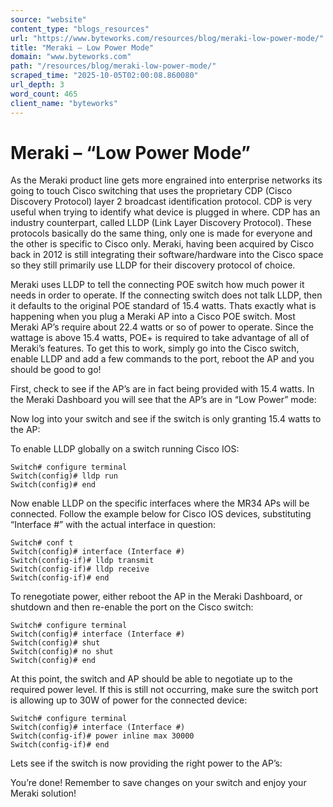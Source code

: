 ```yaml
---
source: "website"
content_type: "blogs_resources"
url: "https://www.byteworks.com/resources/blog/meraki-low-power-mode/"
title: "Meraki – Low Power Mode"
domain: "www.byteworks.com"
path: "/resources/blog/meraki-low-power-mode/"
scraped_time: "2025-10-05T02:00:08.860080"
url_depth: 3
word_count: 465
client_name: "byteworks"
---
```


# Meraki – “Low Power Mode”

As the Meraki product line gets more engrained into enterprise networks its going to touch Cisco switching that uses the proprietary CDP (Cisco Discovery Protocol) layer 2 broadcast identification protocol. CDP is very useful when trying to identify what device is plugged in where. CDP has an industry counterpart, called LLDP (Link Layer Discovery Protocol). These protocols basically do the same thing, only one is made for everyone and the other is specific to Cisco only. Meraki, having been acquired by Cisco back in 2012 is still integrating their software/hardware into the Cisco space so they still primarily use LLDP for their discovery protocol of choice.

Meraki uses LLDP to tell the connecting POE switch how much power it needs in order to operate. If the connecting switch does not talk LLDP, then it defaults to the original POE standard of 15.4 watts. Thats exactly what is happening when you plug a Meraki AP into a Cisco POE switch. Most Meraki AP’s require about 22.4 watts or so of power to operate. Since the wattage is above 15.4 watts, POE+ is required to take advantage of all of Meraki’s features. To get this to work, simply go into the Cisco switch, enable LLDP and add a few commands to the port, reboot the AP and you should be good to go!

First, check to see if the AP’s are in fact being provided with 15.4 watts. In the Meraki Dashboard you will see that the AP’s are in “Low Power” mode:

Now log into your switch and see if the switch is only granting 15.4 watts to the AP:

To enable LLDP globally on a switch running Cisco IOS:

```
Switch# configure terminal  
Switch(config)# lldp run  
Switch(config)# end
```

Now enable LLDP on the specific interfaces where the MR34 APs will be connected. Follow the example below for Cisco IOS devices, substituting “Interface #” with the actual interface in question:

```
Switch# conf t  
Switch(config)# interface (Interface #)  
Switch(config-if)# lldp transmit  
Switch(config-if)# lldp receive  
Switch(config-if)# end
```

To renegotiate power, either reboot the AP in the Meraki Dashboard, or shutdown and then re-enable the port on the Cisco switch:

```
Switch# configure terminal  
Switch(config)# interface (Interface #)  
Switch(config)# shut  
Switch(config)# no shut  
Switch(config)# end
```

At this point, the switch and AP should be able to negotiate up to the required power level. If this is still not occurring, make sure the switch port is allowing up to 30W of power for the connected device:

```
Switch# configure terminal  
Switch(config)# interface (Interface #)  
Switch(config-if)# power inline max 30000  
Switch(config-if)# end
```

Lets see if the switch is now providing the right power to the AP’s:

You’re done! Remember to save changes on your switch and enjoy your Meraki solution!